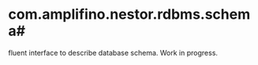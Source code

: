 # com.amplifino.nestor.rdbms.schema#

fluent interface to describe database schema.
Work in progress.
